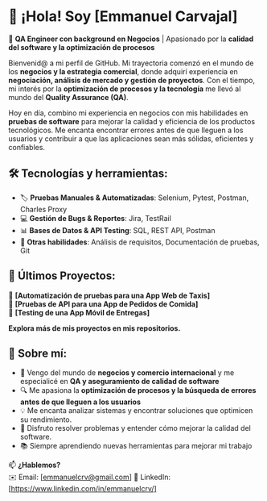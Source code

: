 # 👋 ¡Hola! Soy [Emmanuel Carvajal]  
📍 **QA Engineer con background en Negocios** | Apasionado por la **calidad del software y la optimización de procesos**  

Bienvenid@ a mi perfil de GitHub. Mi trayectoria comenzó en el mundo de los **negocios y la estrategia comercial**, donde adquirí experiencia en **negociación, análisis de mercado y gestión de proyectos**. Con el tiempo, mi interés por la **optimización de procesos y la tecnología** me llevó al mundo del **Quality Assurance (QA)**.  

Hoy en día, combino mi experiencia en negocios con mis habilidades en **pruebas de software** para mejorar la calidad y eficiencia de los productos tecnológicos. Me encanta encontrar errores antes de que lleguen a los usuarios y contribuir a que las aplicaciones sean más sólidas, eficientes y confiables.   

## 🛠 Tecnologías y herramientas:
- 🏷 **Pruebas Manuales & Automatizadas**: Selenium, Pytest, Postman, Charles Proxy  
- 💻 **Gestión de Bugs & Reportes**: Jira, TestRail  
- 📊 **Bases de Datos & API Testing**: SQL, REST API, Postman  
- 🚀 **Otras habilidades**: Análisis de requisitos, Documentación de pruebas, Git  

## 📌 Últimos Proyectos:
🔹 **[Automatización de pruebas para una App Web de Taxis]**  
🔹 **[Pruebas de API para una App de Pedidos de Comida]**  
🔹 **[Testing de una App Móvil de Entregas]** 

**Explora más de mis proyectos en mis repositorios.**

## 🚀 Sobre mí:
- 📌 Vengo del mundo de **negocios y comercio internacional** y me especialicé en **QA y aseguramiento de calidad de software**  
- 🔍 Me apasiona la **optimización de procesos y la búsqueda de errores antes de que lleguen a los usuarios**
- 💡 Me encanta analizar sistemas y encontrar soluciones que optimicen su rendimiento.  
- 🎯 Disfruto resolver problemas y entender cómo mejorar la calidad del software. 
- 📚 Siempre aprendiendo nuevas herramientas para mejorar mi trabajo  

📫 **¿Hablemos?**  
✉️ Email: [emmanuelcrv@gmail.com] 
💼 LinkedIn: [https://www.linkedin.com/in/emmanuelcrv/]
